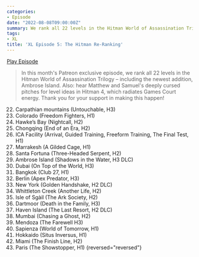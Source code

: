 ```yaml
---
categories:
- Episode
date: "2022-08-08T09:00:00Z"
summary: We rank all 22 levels in the Hitman World of Assassination Trilogy.
tags:
- XL
title: 'XL Episode 5: The Hitman Re-Ranking'
---
```


[Play Episode](https://www.patreon.com/posts/xl-episode-5-re-70200142)
> In this month's Patreon exclusive episode, we rank all 22 levels in the Hitman World of Assassination Trilogy – including the newest addition, Ambrose Island. Also: hear Matthew and Samuel's deeply cursed pitches for level ideas in Hitman 4, which radiates Games Court energy. Thank you for your support in making this happen!

22. Carpathian mountains (Untouchable, H3)
21. Colorado (Freedom Fighters, H1)
20. Hawke’s Bay (Nightcall, H2)
19. Chongqing (End of an Era, H2)
18. ICA Facility (Arrival, Guided Training, Freeform Training, The Final Test, H1)
17. Marrakesh (A Gilded Cage, H1)
16. Santa Fortuna (Three-Headed Serpent, H2)
15. Ambrose Island (Shadows in the Water, H3 DLC)
14. Dubai (On Top of the World, H3)
13. Bangkok (Club 27, H1)
12. Berlin (Apex Predator, H3)
11. New York (Golden Handshake, H2 DLC)
10. Whittleton Creek (Another Life, H2)
9. Isle of Sgàil (The Ark Society, H2)
8. Dartmoor (Death in the Family, H3)
7. Haven Island (The Last Resort, H2 DLC)
6. Mumbai (Chasing a Ghost, H2)
5. Mendoza (The Farewell H3)
4. Sapienza (World of Tomorrow, H1)
3. Hokkaido (Situs Inversus, H1)
2. Miami (The Finish Line, H2)
1. Paris (The Showstopper, H1)
{reversed="reversed"}


